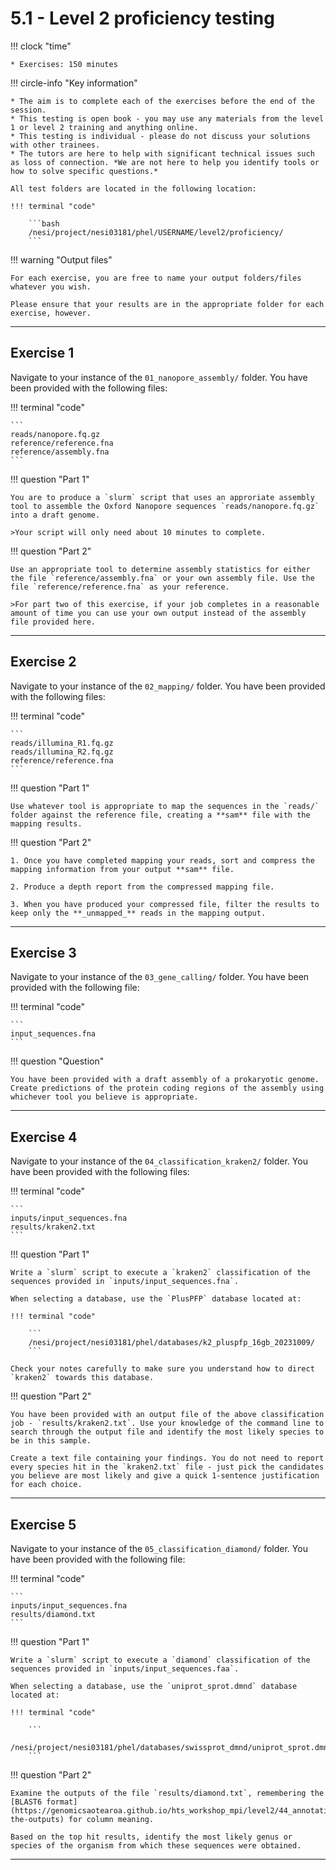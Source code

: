 # 5.1 - Level 2 proficiency testing

!!! clock "time"

    * Exercises: 150 minutes

!!! circle-info "Key information"

    * The aim is to complete each of the exercises before the end of the session.
    * This testing is open book - you may use any materials from the level 1 or level 2 training and anything online.
    * This testing is individual - please do not discuss your solutions with other trainees.
    * The tutors are here to help with significant technical issues such as loss of connection. *We are not here to help you identify tools or how to solve specific questions.*

    All test folders are located in the following location:

    !!! terminal "code"

        ```bash
        /nesi/project/nesi03181/phel/USERNAME/level2/proficiency/
        ```

!!! warning "Output files"

    For each exercise, you are free to name your output folders/files whatever you wish.

    Please ensure that your results are in the appropriate folder for each exercise, however.

---

## Exercise 1

Navigate to your instance of the `01_nanopore_assembly/` folder. You have been provided with the following files:

!!! terminal "code"

    ```
    reads/nanopore.fq.gz
    reference/reference.fna
    reference/assembly.fna
    ```

!!! question "Part 1"

    You are to produce a `slurm` script that uses an approriate assembly tool to assemble the Oxford Nanopore sequences `reads/nanopore.fq.gz` into a draft genome.

    >Your script will only need about 10 minutes to complete.

!!! question "Part 2"

    Use an appropriate tool to determine assembly statistics for either the file `reference/assembly.fna` or your own assembly file. Use the file `reference/reference.fna` as your reference.

    >For part two of this exercise, if your job completes in a reasonable amount of time you can use your own output instead of the assembly file provided here.

---

## Exercise 2

Navigate to your instance of the `02_mapping/` folder. You have been provided with the following files:

!!! terminal "code"

    ```
    reads/illumina_R1.fq.gz
    reads/illumina_R2.fq.gz
    reference/reference.fna
    ```

!!! question "Part 1"

    Use whatever tool is appropriate to map the sequences in the `reads/` folder against the reference file, creating a **sam** file with the mapping results.

!!! question "Part 2"

    1. Once you have completed mapping your reads, sort and compress the mapping information from your output **sam** file.

    2. Produce a depth report from the compressed mapping file.

    3. When you have produced your compressed file, filter the results to keep only the **_unmapped_** reads in the mapping output.

---

## Exercise 3

Navigate to your instance of the `03_gene_calling/` folder. You have been provided with the following file:

!!! terminal "code"

    ```
    input_sequences.fna
    ```

!!! question "Question"

    You have been provided with a draft assembly of a prokaryotic genome. Create predictions of the protein coding regions of the assembly using whichever tool you believe is appropriate.

---

## Exercise 4

Navigate to your instance of the `04_classification_kraken2/` folder. You have been provided with the following files:

!!! terminal "code"

    ```
    inputs/input_sequences.fna
    results/kraken2.txt
    ```

!!! question "Part 1"

    Write a `slurm` script to execute a `kraken2` classification of the sequences provided in `inputs/input_sequences.fna`.

    When selecting a database, use the `PlusPFP` database located at:

    !!! terminal "code"

        ```
        /nesi/project/nesi03181/phel/databases/k2_pluspfp_16gb_20231009/
        ```

    Check your notes carefully to make sure you understand how to direct `kraken2` towards this database.

!!! question "Part 2"

    You have been provided with an output file of the above classification job - `results/kraken2.txt`. Use your knowledge of the command line to search through the output file and identify the most likely species to be in this sample.

    Create a text file containing your findings. You do not need to report every species hit in the `kraken2.txt` file - just pick the candidates you believe are most likely and give a quick 1-sentence justification for each choice.

---

## Exercise 5


Navigate to your instance of the `05_classification_diamond/` folder. You have been provided with the following file:

!!! terminal "code"

    ```
    inputs/input_sequences.fna
    results/diamond.txt
    ```

!!! question "Part 1"

    Write a `slurm` script to execute a `diamond` classification of the sequences provided in `inputs/input_sequences.faa`.

    When selecting a database, use the `uniprot_sprot.dmnd` database located at:

    !!! terminal "code"

        ```
        /nesi/project/nesi03181/phel/databases/swissprot_dmnd/uniprot_sprot.dmnd
        ```

!!! question "Part 2"

    Examine the outputs of the file `results/diamond.txt`, remembering the [BLAST6 format](https://genomicsaotearoa.github.io/hts_workshop_mpi/level2/44_annotation_protein/#comparing-the-outputs) for column meaning.

    Based on the top hit results, identify the most likely genus or species of the organism from which these sequences were obtained.

---
